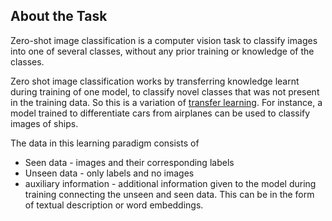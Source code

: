 ## About the Task

Zero-shot image classification is a computer vision task to classify images into one of several classes, without any prior training or knowledge of the classes. 

Zero shot image classification works by transferring knowledge learnt during training of one model, to classify novel classes that was not present in the training data. So this is a variation of [transfer learning](https://www.youtube.com/watch?v=BqqfQnyjmgg). For instance, a model trained to differentiate cars from airplanes can be used to classify images of ships.

The data in this learning paradigm consists of

- Seen data - images and their corresponding labels
- Unseen data -  only labels and no images
- auxiliary information - additional information given to the model during training connecting the unseen and seen data. This can be in the form of textual description or word embeddings.